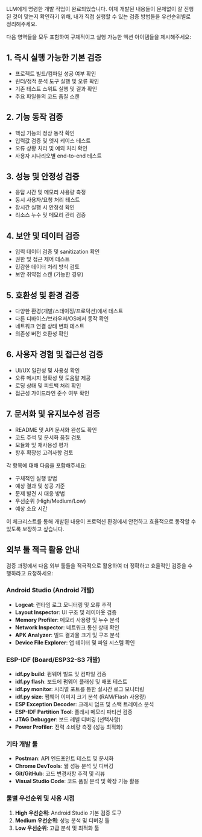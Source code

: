 LLM에게 명령한 개발 작업이 완료되었습니다. 이제 개발된 내용들이 문제없이 잘 진행된 것이 맞는지 확인하기 위해, 내가 직접 실행할 수 있는 검증 방법들을 우선순위별로 정리해주세요.

다음 영역들을 모두 포함하여 구체적이고 실행 가능한 액션 아이템들을 제시해주세요:

## 1. 즉시 실행 가능한 기본 검증
- 프로젝트 빌드/컴파일 성공 여부 확인
- 린터/정적 분석 도구 실행 및 오류 확인
- 기존 테스트 스위트 실행 및 결과 확인
- 주요 파일들의 코드 품질 스캔

## 2. 기능 동작 검증
- 핵심 기능의 정상 동작 확인
- 입력값 검증 및 엣지 케이스 테스트
- 오류 상황 처리 및 예외 처리 확인
- 사용자 시나리오별 end-to-end 테스트

## 3. 성능 및 안정성 검증
- 응답 시간 및 메모리 사용량 측정
- 동시 사용자/요청 처리 테스트
- 장시간 실행 시 안정성 확인
- 리소스 누수 및 메모리 관리 검증

## 4. 보안 및 데이터 검증
- 입력 데이터 검증 및 sanitization 확인
- 권한 및 접근 제어 테스트
- 민감한 데이터 처리 방식 검토
- 보안 취약점 스캔 (가능한 경우)

## 5. 호환성 및 환경 검증
- 다양한 환경(개발/스테이징/프로덕션)에서 테스트
- 다른 디바이스/브라우저/OS에서 동작 확인
- 네트워크 연결 상태 변화 테스트
- 의존성 버전 호환성 확인

## 6. 사용자 경험 및 접근성 검증
- UI/UX 일관성 및 사용성 확인
- 오류 메시지 명확성 및 도움말 제공
- 로딩 상태 및 피드백 처리 확인
- 접근성 가이드라인 준수 여부 확인

## 7. 문서화 및 유지보수성 검증
- README 및 API 문서화 완성도 확인
- 코드 주석 및 문서화 품질 검토
- 모듈화 및 재사용성 평가
- 향후 확장성 고려사항 검토

각 항목에 대해 다음을 포함해주세요:
- 구체적인 실행 방법
- 예상 결과 및 성공 기준
- 문제 발견 시 대응 방법
- 우선순위 (High/Medium/Low)
- 예상 소요 시간

이 체크리스트를 통해 개발된 내용이 프로덕션 환경에서 안전하고 효율적으로 동작할 수 있도록 보장하고 싶습니다.

## 외부 툴 적극 활용 안내

검증 과정에서 다음 외부 툴들을 적극적으로 활용하여 더 정확하고 효율적인 검증을 수행하라고 요청하세요:

### Android Studio (Android 개발)
- **Logcat**: 런타임 로그 모니터링 및 오류 추적
- **Layout Inspector**: UI 구조 및 레이아웃 검증
- **Memory Profiler**: 메모리 사용량 및 누수 분석
- **Network Inspector**: 네트워크 통신 상태 확인
- **APK Analyzer**: 빌드 결과물 크기 및 구조 분석
- **Device File Explorer**: 앱 데이터 및 파일 시스템 확인

### ESP-IDF (Board/ESP32-S3 개발)
- **idf.py build**: 펌웨어 빌드 및 컴파일 검증
- **idf.py flash**: 보드에 펌웨어 플래싱 및 배포 테스트
- **idf.py monitor**: 시리얼 포트를 통한 실시간 로그 모니터링
- **idf.py size**: 펌웨어 이미지 크기 분석 (RAM/Flash 사용량)
- **ESP Exception Decoder**: 크래시 덤프 및 스택 트레이스 분석
- **ESP-IDF Partition Tool**: 플래시 메모리 파티션 검증
- **JTAG Debugger**: 보드 레벨 디버깅 (선택사항)
- **Power Profiler**: 전력 소비량 측정 (성능 최적화)

### 기타 개발 툴
- **Postman**: API 엔드포인트 테스트 및 문서화
- **Chrome DevTools**: 웹 성능 분석 및 디버깅
- **Git/GitHub**: 코드 변경사항 추적 및 리뷰
- **Visual Studio Code**: 코드 품질 분석 및 확장 기능 활용

### 툴별 우선순위 및 사용 시점
1. **High 우선순위**: Android Studio 기본 검증 도구
2. **Medium 우선순위**: 성능 분석 및 디버깅 툴
3. **Low 우선순위**: 고급 분석 및 최적화 툴